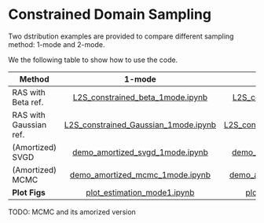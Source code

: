 # Constrained Domain Sampling

Two dstribution examples are provided to compare different sampling method: 1-mode and 2-mode.

We the following table to show how to use the code.


| Method | 1-mode  |   2-mode 
|-------------------------|:-------------------------:|:-------------------------:
| RAS with Beta ref. | [L2S_constrained_beta_1mode.ipynb](./L2S_constrained_beta_1mode.ipynb)  |  [L2S_constrained_beta_2mode.ipynb](./L2S_constrained_beta_2mode.ipynb)
| RAS with Gaussian ref. | [L2S_constrained_Gaussian_1mode.ipynb](./L2S_constrained_Gaussian_1mode.ipynb)  |  [L2S_constrained_Gaussian_2mode.ipynb](./L2S_constrained_Gaussian_2mode.ipynb)
| (Amortized) SVGD  | [demo_amortized_svgd_1mode.ipynb](./demo_amortized_svgd_1mode.ipynb)  |  [demo_amortized_svgd_2mode.ipynb](./demo_amortized_svgd_2mode.ipynb)
| (Amortized) MCMC  | [demo_amortized_mcmc_1mode.ipynb](./demo_amortized_mcmc_1mode.ipynb)  |  [demo_amortized_mcmc_2mode.ipynb](./demo_amortized_mcmc_2mode.ipynb)
| **Plot Figs** | [plot_estimation_mode1.ipynb](./plot_estimation_mode1.ipynb)  |  [plot_estimation_mode1.ipynb](./plot_estimation_mode1.ipynb)
   


TODO: MCMC and its amorized version
